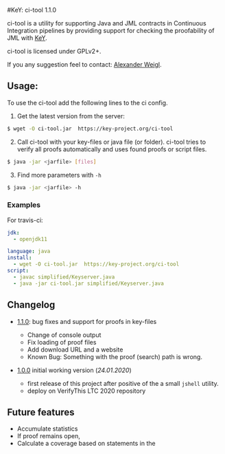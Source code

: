 
#KeY: ci-tool 1.1.0

ci-tool is a utility for supporting Java and JML contracts in Continuous Integration pipelines 
by providing support for checking the proofability of JML with [KeY](https://key-project.org).

ci-tool is licensed under GPLv2+.

If you any suggestion feel to contact: [Alexander Weigl](https://formal.iti.kit.edu/weigl).

## Usage:

To use the ci-tool add the following lines to the ci config.

1. Get the latest version from the server:
```bash
$ wget -O ci-tool.jar  https://key-project.org/ci-tool
```

2. Call ci-tool with your key-files or java file (or folder).
   ci-tool tries to verify all proofs automatically and uses found proofs or script files.
   
```bash 
$ java -jar <jarfile> [files]
```

3. Find more parameters with `-h`

```bash 
$ java -jar <jarfile> -h 
```


### Examples

For travis-ci:

```yaml
jdk:
  - openjdk11

language: java
install:
  - wget -O ci-tool.jar  https://key-project.org/ci-tool
script:
  - javac simplified/Keyserver.java
  - java -jar ci-tool.jar simplified/Keyserver.java
```

## Changelog

* [1.1.0](https://formal.iti.kit.edu/ci-tool/keyext.citool-1.1.0-all.jar): bug fixes and support for proofs in key-files
  - Change of console output 
  - Fix loading of proof files
  - Add download URL and a website
  - Known Bug: Something with the proof (search) path is wrong.

* [1.0.0](https://formal.iti.kit.edu/ci-tool/keyext.citool-1.0.0-all.jar) initial working version (*24.01.2020*)
  - first release of this project after positive of the a small `jshell` utility.
  - deploy on VerifyThis LTC 2020 repository  
  
  
## Future features

* Accumulate statistics
* If proof remains open, 
* Calculate a coverage based on statements in the 
